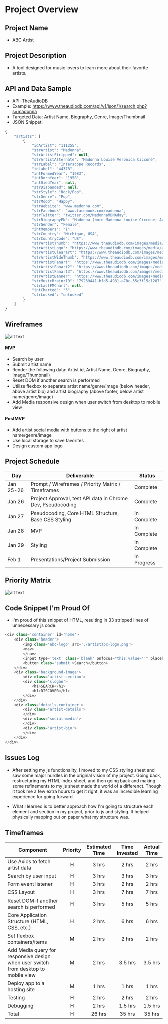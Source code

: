# Project Overview

## Project Name

- ABC Artist


## Project Description

- A tool designed for music lovers to learn more about their favorite artists.


## API and Data Sample
- API: [TheAudioDB](https://www.theaudiodb.com/api_guide.php)
- Example: https://www.theaudiodb.com/api/v1/json/1/search.php?s=madonna
- Targeted Data: Artist Name, Biography, Genre, Image/Thumbnail
- JSON Snippet:
```javascript
{
    "artists": [
        {
            "idArtist": "111255",
            "strArtist": "Madonna",
            "strArtistStripped": null,
            "strArtistAlternate": "Madonna Louise Veronica Ciccone",
            "strLabel": "Interscope Records",
            "idLabel": "44378",
            "intFormedYear": "1983",
            "intBornYear": "1958",
            "intDiedYear": null,
            "strDisbanded": null,
            "strStyle": "Rock/Pop",
            "strGenre": "Pop",
            "strMood": "Happy",
            "strWebsite": "www.madonna.com",
            "strFacebook": "www.facebook.com/madonna",
            "strTwitter": "twitter.com/MadonnaMDNAday",
            "strBiographyEN": "Madonna (born Madonna Louise Ciccone; August 16, 1958) is an American singer, songwriter, actress, dancer and entrepreneur. She has sold more than 300 million records worldwide and is recognized as the world's top-selling female recording artist of all time by Guinness World Records. Considered to be one of the \"25 Most Powerful Women of the Past Century\" by Time for being an influential figure in contemporary music, she is known for continuously reinventing both her music and image, and for retaining a standard of autonomy within the recording industry. Critics have praised her diverse musical productions which have also served as a lightning rod for controversy.\nBorn in Bay City, Michigan, Madonna moved to New York City in 1977 to pursue a career in modern dance. After performing in the music groups Breakfast Club and Emmy, she released her debut album in 1983. She followed it with a series of albums that attained immense popularity by pushing the boundaries of lyrical content in mainstream popular music and imagery in her music videos, which became a fixture on MTV. Throughout her career, many of her songs have hit number one on the record charts, including \"Like a Virgin\", \"Papa Don't Preach\", \"Like a Prayer\", \"Vogue\", \"Frozen\", \"Music\", \"Hung Up\", and \"4 Minutes\".\nAlthough she received generally positive reviews for her role in Desperately Seeking Susan (1985), her later film appearances received mixed commentary. She received critical acclaim and a Golden Globe Award for Best Actress in Motion Picture Musical or Comedy for Evita (1996), but has received harsh feedback for other performances. Her other ventures include: fashion design, writing children's books, and film directing and producing. She has been acclaimed as a businesswoman. In 1992, she founded entertainment company Maverick as a joint venture with Time Warner. In 2007, she signed an unprecedented US $120 million contract with Live Nation.\nAccording to the Recording Industry Association of America (RIAA), Madonna is the best-selling female rock artist of the 20th century and the second top-selling female artist in the United States, with 64 million certified albums. In 2008, Billboard magazine ranked her at number two, behind only The Beatles, on the Billboard Hot 100 All-Time Top Artists, making her the most successful solo artist in the history of the chart. She was also inducted into the Rock and Roll Hall of Fame in the same year. In 2012, she was crowned the \"Greatest Woman In Music\" by VH1.",
            "strGender": "Female",
            "intMembers": "1",
            "strCountry": "Michigan, USA",
            "strCountryCode": "US",
            "strArtistThumb": "https://www.theaudiodb.com/images/media/artist/thumb/qvypwv1477043806.jpg",
            "strArtistLogo": "https://www.theaudiodb.com/images/media/artist/logo/tvttwq1519741331.png",
            "strArtistClearart": "https://www.theaudiodb.com/images/media/artist/clearart/yrrvpq1512575035.png",
            "strArtistWideThumb": "https://www.theaudiodb.com/images/media/artist/widethumb/xwytru1519740515.jpg",
            "strArtistFanart": "https://www.theaudiodb.com/images/media/artist/fanart/sqqrsy1477043866.jpg",
            "strArtistFanart2": "https://www.theaudiodb.com/images/media/artist/fanart/txrrvy1477043883.jpg",
            "strArtistFanart3": "https://www.theaudiodb.com/images/media/artist/fanart/urtuqq1477043942.jpg",
            "strArtistBanner": "https://www.theaudiodb.com/images/media/artist/banner/ywssux1355142480.jpg",
            "strMusicBrainzID": "79239441-bfd5-4981-a70c-55c3f15c1287",
            "strLastFMChart": null,
            "intCharted": "3",
            "strLocked": "unlocked"
        }
    ]
}
```

## Wireframes
![alt text](https://github.com/daniel-ober/lalalyric/blob/main/wireframe.png)


#### MVP 

- Search by user
- Submit artist name
- Render the following data: Artist id, Artist Name, Genre, Biography, Image/Thumbnail)
- Reset DOM if another search is performed
- Utilize flexbox to separate artist name/genre/image (below header, above artist bio) and artist biography (above footer, below artist name/genre/image)
- Add Media responsive design when user switch from desktop to mobile view


#### PostMVP  

- Add artist social media with buttons to the right of artist name/genre/image
- Use local storage to save favorites
- Design custom app logo


## Project Schedule

|  Day | Deliverable | Status
|---|---| ---|
|Jan 25-26| Prompt / Wireframes / Priority Matrix / Timeframes | Complete
|Jan 26| Project Approval, test API data in Chrome Dev, Pseudocoding | Complete
|Jan 27| Pseudocoding, Core HTML Structure, Base CSS Styling | In Complete
|Jan 28| MVP  | In Complete
|Jan 29| Styling | In Complete
|Feb 1| Presentations/Project Submission | In Progress

## Priority Matrix
![alt text](https://github.com/daniel-ober/lalalyric/blob/main/Developmental%20Matrix.png)

## Code Snippet I'm Proud Of
- I'm proud of this snippet of HTML, resulting in 33 stripped lines of unnecessary js code. 

```javascript
<div class='container' id='home'>
    <div class='header'>
        <img class='abc-logo' src='./artistabc-logo.png'>
        <nav>
        </nav>
        <input type='text' class='blank' onfocus="this.value=''" placeholder='Artist Name'>
        <button class='submit'>Search</button>
    </div>
    <div class='background-image'>
        <div class='artist-section'>
        <div class='slogan'>
            <h1>SEARCH</h1>
            <h1>DISCOVER</h1>
        </div>
    </div>
    <div class='details-container'>
        <div class='artist-details'>
        </div>
        <div class='social-media'>
        </div>
        <div class='artist-bio'>
        </div>
    </div>
</div>
```


## Issues Log
- After setting my js functionality, I moved to my CSS styling sheet and saw some major hurdles in the original vision of my project. Going back, restructuring my HTML index sheet, and then going back and making some refinements to my js sheet made the world of a differenct. Though it took me a few extra hours to get it right, it was an incredible learning experience for going forward.

- What I learned is to better approach how I'm going to structure each element and section in my project, prior to js and styling. It helped physically mapping out on paper what my structure was.


## Timeframes

| Component | Priority | Estimated Time | Time Invested | Actual Time |
| --- | :---: |  :---: | :---: | :---: |
| Use Axios to fetch artist data | H | 3 hrs| 2 hrs | 2 hrs |
| Search by user input | H | 3 hrs| 3 hrs | 3 hrs |
| Form event listener | H | 3 hrs| 2 hrs | 2 hrs |
| CSS Layout | H | 3 hrs| 7 hrs | 7 hrs |
| Reset DOM if another search is performed | H | 3 hrs| 5 hrs | 5 hrs |
| Core Application Structure (HTML, CSS, etc.) | H | 2 hrs| 6 hrs | 6 hrs |
| Set flexbox containers/items | M | 2 hrs| 2 hrs | 2 hrs |
| Add Media query for responsive design when user switch from desktop to mobile view | M | 2 hrs| 3.5 hrs | 3.5 hrs |
| Deploy app to a hosting site | M | 1 hrs| 1 hrs | 1 hrs |
| Testing | H | 2 hrs| 2 hrs | 2 hrs |
| Debugging | H | 2 hrs| 1.5 hrs | 1.5 hrs |
| Total | H | 26 hrs| 35 hrs | 35 hrs |